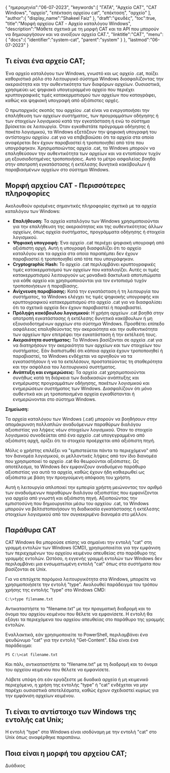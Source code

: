{
"ημερομηνία":"06-07-2023",
   "keywords":[
"ΓΑΤΑ",
"Αρχείο CAT",
"CAT Windows",
"αρχείο",
"επέκταση αρχείου cat",
"επέκταση",
"αρχείο"
],
   "author":{
"display_name":"Shakeel Faiz"
},
"draft":"ψευδές",
"toc":true,
"title":"Μορφή αρχείου CAT - Αρχείο καταλόγου Windows",
   "description":"Μάθετε σχετικά με τη μορφή CAT και τα API που μπορούν να δημιουργήσουν και να ανοίξουν αρχεία CAT.",
"linktitle":"CAT",
   "menu":{
      "docs":{
         "identifier":"system-cat",
         "parent":"system"
}
},
"lastmod":"06-07-2023"
}

## Τι είναι ένα αρχείο CAT;

Ένα αρχείο καταλόγου των Windows, γνωστό και ως αρχείο .cat, παίζει καθοριστικό ρόλο στο λειτουργικό σύστημα Windows διασφαλίζοντας την ακεραιότητα και την αυθεντικότητα των διαφόρων αρχείων. Ουσιαστικά, χρησιμεύει ως ψηφιακά υπογεγραμμένο αρχείο που περιέχει κρυπτογραφικές τιμές κατακερματισμού των αρχείων που καταγράφει, καθώς και ψηφιακή υπογραφή από αξιόπιστες αρχές.

Ο πρωταρχικός σκοπός του αρχείου .cat είναι να ενεργοποιήσει την επαλήθευση των αρχείων συστήματος, των προγραμμάτων οδήγησης ή των στοιχείων λογισμικού κατά την εγκατάσταση ή ενώ το σύστημα βρίσκεται σε λειτουργία. Όταν εγκαθιστάτε πρόγραμμα οδήγησης ή πακέτο λογισμικού, τα Windows εξετάζουν την ψηφιακή υπογραφή του αντίστοιχου αρχείου .cat για να επιβεβαιώσει ότι τα αρχεία στα οποία αναφέρεται δεν έχουν παραβιαστεί ή τροποποιηθεί από τότε που υπογράφηκαν. Χρησιμοποιώντας αρχεία .cat, τα Windows μπορούν να επαληθεύσουν την αυθεντικότητα των αρχείων και να εντοπίσουν τυχόν μη εξουσιοδοτημένες τροποποιήσεις. Αυτό το μέτρο ασφαλείας βοηθά στην αποτροπή εγκατάστασης ή εκτέλεσης δυνητικά κακόβουλων ή παραβιασμένων αρχείων στο σύστημα Windows.

## Μορφή αρχείου CAT - Περισσότερες πληροφορίες

Ακολουθούν ορισμένες σημαντικές πληροφορίες σχετικά με τα αρχεία καταλόγου των Windows:

- **Επαλήθευση:** Τα αρχεία καταλόγου των Windows χρησιμοποιούνται για την επαλήθευση της ακεραιότητας και της αυθεντικότητας άλλων αρχείων, όπως αρχεία συστήματος, προγράμματα οδήγησης ή στοιχεία λογισμικού.
- **Ψηφιακή υπογραφή:** Ένα αρχείο .cat περιέχει ψηφιακή υπογραφή από αξιόπιστη αρχή. Αυτή η υπογραφή διασφαλίζει ότι το αρχείο καταλόγου και τα αρχεία στα οποία παραπέμπει δεν έχουν παραβιαστεί ή τροποποιηθεί από τότε που υπογράφηκαν.
- **Cryptographic Hash:** Το αρχείο .cat περιλαμβάνει κρυπτογραφικές τιμές κατακερματισμού των αρχείων που καταλογίζει. Αυτές οι τιμές κατακερματισμού λειτουργούν ως μοναδικά δακτυλικά αποτυπώματα για κάθε αρχείο και χρησιμοποιούνται για τον εντοπισμό τυχόν τροποποιήσεων ή παραβίασης.
- **Ανίχνευση παραβίασης:** Κατά την εγκατάσταση ή τη λειτουργία του συστήματος, τα Windows ελέγχει τις τιμές ψηφιακής υπογραφής και κρυπτογραφικού κατακερματισμού στο αρχείο .cat για να διασφαλίσει ότι τα σχετικά αρχεία δεν έχουν παραβιαστεί ή παραβιαστεί.
- **Πρόληψη κακόβουλου λογισμικού:** Η χρήση αρχείων .cat βοηθά στην αποτροπή εγκατάστασης ή εκτέλεσης δυνητικά κακόβουλων ή μη εξουσιοδοτημένων αρχείων στο σύστημα Windows. Προσθέτει επίπεδο ασφάλειας επαληθεύοντας την ακεραιότητα και την αυθεντικότητα των αρχείων πριν επιτρέψει την εγκατάσταση ή την εκτέλεσή τους.
- **Ακεραιότητα συστήματος:** Τα Windows βασίζονται σε αρχεία .cat για να διατηρήσουν την ακεραιότητα των αρχείων και των στοιχείων του συστήματος. Εάν διαπιστωθεί ότι κάποια αρχεία έχουν τροποποιηθεί ή παραβιαστεί, τα Windows ενδέχεται να αρνηθούν να τα εγκαταστήσουν ή να τα εκτελέσουν, προστατεύοντας τη σταθερότητα και την ασφάλεια του λειτουργικού συστήματος.
- **Ανάπτυξη και ενημερώσεις:** Τα αρχεία .cat χρησιμοποιούνται συνήθως κατά τη διάρκεια των διαδικασιών ανάπτυξης και ενημέρωσης προγραμμάτων οδήγησης, πακέτων λογισμικού και ενημερώσεων συστήματος των Windows. Διασφαλίζουν ότι μόνο αυθεντικά και μη τροποποιημένα αρχεία εγκαθίστανται ή ενημερώνονται στο σύστημα Windows.

**Σημείωση:**

Τα αρχεία καταλόγου των Windows (.cat) μπορούν να βοηθήσουν στην απομάκρυνση πολλαπλών αναδυόμενων παραθύρων διαλόγου αξιοπιστίας για λήψεις νέων στοιχείων λογισμικού. Όταν το στοιχείο λογισμικού συνοδεύεται από ένα αρχείο .cat υπογεγραμμένο από αξιόπιστη αρχή, ορίζει ότι το στοιχείο προέρχεται από αξιόπιστη πηγή.

Μόλις ο χρήστης επιλέξει να "εμπιστεύεται πάντα το περιεχόμενο" από τον διανομέα λογισμικού, οι μελλοντικές λήψεις από τον ίδιο διανομέα που χρησιμοποιεί το αρχείο .cat θα θεωρούνται αξιόπιστες. Ως αποτέλεσμα, τα Windows δεν εμφανίζουν αναδυόμενο παράθυρο αξιοπιστίας για αυτά τα αρχεία, καθώς έχουν ήδη καθιερωθεί ως αξιόπιστα με βάση την προηγούμενη απόφαση του χρήστη.

Αυτή η λειτουργία απλοποιεί την εμπειρία χρήστη μειώνοντας τον αριθμό των αναδυόμενων παραθύρων διαλόγου αξιοπιστίας που εμφανίζονται για αρχεία από γνωστή και αξιόπιστη πηγή. Αξιοποιώντας την εμπιστοσύνη που δημιουργείται μέσω του αρχείου .cat, τα Windows μπορούν να βελτιστοποιήσουν τη διαδικασία εγκατάστασης ή εκτέλεσης στοιχείων λογισμικού από τον συγκεκριμένο διανομέα στο μέλλον.

## Παράθυρα CAT

CAT Windows θα μπορούσε επίσης να σημαίνει την εντολή "cat" στη γραμμή εντολών των Windows (CMD), χρησιμοποιείται για την εμφάνιση των περιεχομένων του αρχείου κειμένου απευθείας στο παράθυρο της γραμμής εντολών. Ωστόσο, η εγγενής γραμμή εντολών των Windows δεν περιλαμβάνει μια ενσωματωμένη εντολή "cat" όπως στα συστήματα που βασίζονται σε Unix.

Για να επιτύχετε παρόμοια λειτουργικότητα στα Windows, μπορείτε να χρησιμοποιήσετε την εντολή "type". Ακολουθεί παράδειγμα του τρόπου χρήσης της εντολής "type" στο Windows CMD:

```
C:\>type filename.txt
```

Αντικαταστήστε το "filename.txt" με την πραγματική διαδρομή και το όνομα του αρχείου κειμένου που θέλετε να εμφανίσετε. Η εντολή θα εξάγει τα περιεχόμενα του αρχείου απευθείας στο παράθυρο της γραμμής εντολών.

Εναλλακτικά, εάν χρησιμοποιείτε το PowerShell, περιλαμβάνει ένα ψευδώνυμο "cat" για την εντολή "Get-Content". Εδώ είναι ένα παράδειγμα:

```
PS C:\>cat filename.txt
```

Και πάλι, αντικαταστήστε το "filename.txt" με τη διαδρομή και το όνομα του αρχείου κειμένου που θέλετε να εμφανίσετε.

Λάβετε υπόψη ότι εάν εργάζεστε με δυαδικά αρχεία ή μη κειμενικό περιεχόμενο, η χρήση της εντολής "type" ή "cat" ενδέχεται να μην παρέχει ουσιαστικά αποτελέσματα, καθώς έχουν σχεδιαστεί κυρίως για την εμφάνιση αρχείων κειμένου.

## Τι είναι το αντίστοιχο των Windows της εντολής cat Unix;

Η εντολή "type" στα Windows είναι ισοδύναμη με την εντολή "cat" στο Unix όπως αναφέρθηκε παραπάνω.

## Ποια είναι η μορφή του αρχείου CAT;

Δυάδικος


